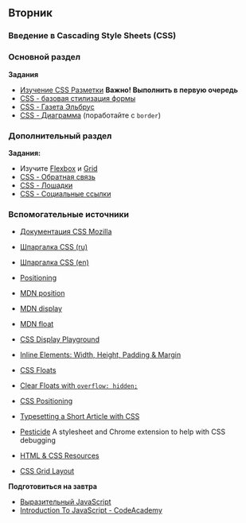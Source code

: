 ## Вторник


### Введение в Cascading Style Sheets (CSS)

### Основной раздел


**Задания**

- [Изучение CSS Разметки](http://ru.learnlayout.com/) **Важно! Выполнить в первую очередь**
- [CSS - базовая стилизация формы](../../../../core-css-form-styling)
- [CSS - Газета Эльбрус](../../../../core-css-newspaper)
- [CSS - Диаграмма](../../../../core-css-diagramm) (поработайте с `border`)


### Дополнительный раздел

**Задания:**

- Изучите [Flexbox](https://www.w3schools.com/css/css3_flexbox.asp) и [Grid](https://www.w3schools.com/css/css_grid.asp)
- [CSS - Обратная связь](../../../../extra-css-feedback)
- [CSS - Лошадки](../../../../extra-css-horses)
- [CSS - Социальные ссылки](../../../../extra-css-social)


### Вспомогательные источники

- [Документация CSS Mozilla](https://developer.mozilla.org/ru/docs/Web/CSS)
- [Шпаргалка CSS (ru)](https://www.exlab.net/files/tools/sheets/css/css.png)
- [Шпаргалка CSS (en)](https://cdn.makeawebsitehub.com/wp-content/uploads/2016/05/css-cheat-sheet-2016-1.jpg)
- [Positioning](https://learn.shayhowe.com/advanced-html-css/detailed-css-positioning/)

- [MDN position](https://developer.mozilla.org/en-US/docs/Web/CSS/position)
- [MDN display](https://developer.mozilla.org/en-US/docs/Web/CSS/display)
- [MDN float](https://developer.mozilla.org/en-US/docs/Web/CSS/float)
- [CSS Display Playground](http://quirksmode.org/css/css2/display.html#link9)
- [Inline Elements: Width, Height, Padding & Margin](http://www.maxdesign.com.au/articles/inline/)
- [CSS Floats](http://alistapart.com/article/css-floats-101)
- [Clear Floats with `overflow: hidden;`](http://colinaarts.com/articles/the-magic-of-overflow-hidden/)
- [CSS Positioning](http://alistapart.com/article/css-positioning-101)
- [Typesetting a Short Article with CSS](https://medium.com/designed-thought/99033116fe92)
- [Pesticide](http://pesticide.io/) A stylesheet and Chrome extension to help with CSS debugging
- [HTML & CSS Resources](../resources/jenmyers_a6bb9ea6233c6c5a9edb.md)
- [CSS Grid Layout](https://caniuse.com/#feat=css-grid)


**Подготовиться на завтра**

- [Выразительный JavaScript](https://karmazzin.gitbooks.io/eloquentjavascript_ru/content/)
- [Introduction To JavaScript - CodeAcademy](https://www.codecademy.com/learn/introduction-to-javascript)
